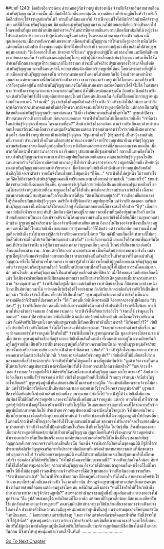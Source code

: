 ##บทที่ 1243: ชื่อเสียงลือกระฉ่อน
ด้วยเคยอยู่กับจ้าวหยูเฟยช่วงหนึ่ง จ้าวเฟิงจึงจำกลิ่นอายสายเลือดเผ่าพันธุ์วิญญาณได้
ยามนั้น เมื่อสัมผัสได้ถึงกลิ่นอายกลุ่มนั้น ความคิดแรกที่ปรากฏขึ้นในหัวจ้าวเฟิงก็คืออีกฝ่ายจะใช่จ้าวหยูเฟยหรือไม่?
หากเป็นที่ดินแดนทวีป จ้าวเฟิงจะแน่ใจได้ทันทีว่าอีกฝ่ายคือจ้าวหยูเฟย แต่ที่นี่คือเผ่าพันธุ์วิญญาณ มีสายเลือดเผ่าพันธุ์วิญญาณจำนวนไม่น้อยเลยทีเดียว
จ้าวเฟิงออกไปไกลจากพื้นที่หุบเขาแม่น้ำเหมันต์อย่างรวดเร็วโดยการติดตามกลิ่นอายสายเลือดที่เขาสัมผัสได้
หญิงร่างโปร่งแสงเปล่งประกายวาววับผู้หนึ่งปรากฏขึ้นอย่างช้าๆ ในครรลองสายตาของจ้าวเฟิง
หญิงนางนี้ผุดผ่องงดงาม เมื่อบวกกับความพิเศษของสายเลือดเผ่าพันธุ์วิญญาณ ทำให้นางยิ่งสูงค่าอย่างเห็นได้ชัด
แต่ตอนนี้นางเม้มปาก คิ้วงามขมวดมุ่น มีท่าทีไม่พอใจอย่างยิ่ง
รอบกายหญิงนางนี้รายล้อมไปด้วยบุรุษหนุ่มหลายเผ่า
“ชิงอิ๋งอยากไปไหน ข้าจะพาเจ้าไปเอง”
บุรุษต่างเผ่าผู้มีใบหน้าอ่อนโยนและถือพัดสีหยกขาวเอ่ยพลางอมยิ้ม
จ้าวเฟิงมองคนกลุ่มนี้อยู่ไกลๆ
หญิงผู้นี้มีสายเลือดเผ่าพันธุ์วิญญาณอย่างเห็นได้ชัด ส่วนพลังฝึกตนของบุรุษที่รายล้อมนางก็ไม่ธรรมดา น่าจะเป็นอัจฉริยะปฐมเทพของขั้วอำนาจในสังกัดเผ่าพันธุ์วิญญาณ
หากเป็นคนเหล่านี้ พวกเขาย่อมต้องติดต่อจ้าวหยูเฟยได้แน่ โดยเฉพาะอย่างยิ่งผู้ที่มีสายเลือดเผ่าพันธุ์วิญญาณนางนั้น
ทว่าสถานะของเขาในตอนนี้ต่ำต้อยเกินไป ไม่แน่ว่าคนเหล่านี้จะแยแสเขา
แต่หากคนพวกนี้ยินดีช่วยจ้าวเฟิงส่งข่าว เขาอาจจะเจอจ้าวหยูเฟยได้โดยตรง
ตอนที่จ้าวเฟิงกำลังครุ่นคิดอยู่นั้น สตรีเผ่าพันธุ์วิญญาณนางนั้นก็หันมามองเขา และอดยิ้มอย่างได้ใจไม่ได้
ในสายตานาง จ้าวเฟิงคงจะถูกความงามของนางสะกดเป็นแน่ ถึงได้ยืนเหม่อมองเช่นนั้น
อีกอย่าง ถึงแม้จ้าวเฟิงจะแต่งตัวเป็นศิษย์รับใช้ แต่บุคลิกท่าทางและใบหน้าโดดเด่นเกินคนอื่น ถึงขั้นที่ไม่ด้อยไปกว่าบุรุษหนุ่มรอบตัวนางพวกนี้
“เจ้ามานี่!”
จู่ๆ เว่ยชิงอิ๋งก็หยุดฝีเท้าแล้วชี้จ้าวเฟิง
จ้าวเฟิงชะงักไปเล็กน้อย เขากำลังครุ่นคิดว่าควรจะเข้าหาคนเหล่านั้นแล้วให้พวกเขาส่งจดหมายให้จ้าวหยูเฟยดีหรือไม่ แต่กลายเป็นสตรีผู้มีสายเลือดเผ่าพันธุ์วิญญาณเรียกเขาก่อนเอง
“ชิงอิ๋ง เจ้าเรียกหาคนชั้นต่ำนั่นทำไม?”
บุรุษเผ่าปีศาจปรายตามองจ้าวเฟิงอย่างเย็นชา ก่อนจะถามออกมา
จ้าวเฟิงรีบโบยบินไปเบื้องหน้าเว่ยชิงอิ๋ง
“เจ้าคิดว่าในเผ่าพันธุ์วิญญาณทั้งหมด ใครงดงามที่สุด?”
สีหน้าเว่ยชิงอิ๋งออดอ้อน ถามจ้าวเฟิงเสียงเบาด้วยท่าทางอ่อนโยนน่ารักเหมือนเด็กสาว
คนหนุ่มอัจฉริยะของแต่ละเผ่ารอบด้านต่างเข้าใจว่าเว่ยชิงอิ๋งต้องการจะทำอะไร
ก่อนที่จ้าวหยูเฟยจะมาถึงเผ่าพันธุ์วิญญาณ ‘ปฐมเทพลั่วอวี่’ (พิรุณพรำ) เป็นหญิงงามลำดับหนึ่งของเผ่า ส่วนเว่ยชิงอิ๋งเป็นคนติดตามข้างกายนาง
แต่หลังจากที่จ้าวหยูเฟยมาถึงเผ่าพันธุ์วิญญาณ ความเข้มข้มนองสายเลือดก็ถูกปลุกขึ้นเรื่อยๆ พลังฝึกตนและพรสวรรค์ก็สำแดงออกมาจนหมดสิ้น เมื่อบวกกับใบหน้าที่งามราวนางสวรรค์ นางจึงค่อยๆ เข้ามาแทนที่ปฐมเทพลั่วอวี่ กลายเป็นเทพธิดาในใจชายเผ่าพันธุ์วิญญาณจำนวนมาก
แต่จ้าวหยูเฟยเป็นคนนอกดินแดน คนของเผ่าพันธุ์วิญญาณในดินแดนเทพรกร้างจึงยังมีความคิดต่อต้านนางอยู่
ยิ่งไปกว่านั้นพรสวรรค์ของจ้าวหยูเฟยดีเยี่ยมยิ่ง ศิษย์หญิงของเผ่าพันธุ์วิญญาณหลายคนต่างริษยานาง
เมื่อเช้าตอนที่เว่ยชิงอิ๋งกำลังนินทาจ้าวหยูเฟยลับหลังก็บังเอิญไปเจอเจ้าตัวเข้า จากนั้นจึงโดนสั่งสอนไปชุดหนึ่ง
“นี่คือ…”
จ้าวเฟิงอึ้งไปครู่หนึ่ง
ไม่ว่าอย่างไรเขาก็คิดไม่ถึงว่าสตรีเผ่าพันธุ์วิญญาณคนนี้จะเรียกตนเองมาเพื่อถามคำถามเช่นนี้
“บอกมาเร็ว!”
ชายเผ่าปีศาจข้างเว่ยชิงอิ๋งตะคอกเสียงเย็น
ทุกคนต่างรับรู้กันดีกว่าเว่ยชิงอิ๋งเป็นคนสนิทของปฐมเทพลั่วอวี่ ขอแค่ไม่ชมว่าจ้าวหยูเฟยสวยที่สุด จะพูดอะไรอื่นก็ได้ทั้งนั้น
แต่เพื่อจะประจบประแจงเว่ยชิงอิ๋ง เมื่อเจอสถานการณ์เช่นนี้ ชมปฐมเทพลั่วอวี่จะเป็นการดีที่สุด
“ต้องเป็นท่านอยู่แล้ว!”
จ้าวเฟิงอมยิ้มตอบ
เขาไม่รู้เรื่องเกี่ยวกับเผ่าพันธุ์วิญญาณ สตรีทั้งเผ่าก็รู้จักแต่จ้าวหยูเฟยเท่านั้น
แต่จ้าวเฟิงมองออก สตรีเผ่าพันธุ์วิญญาณนางนี้เหมือนกำลังโกรธอะไรอยู่
ดังนั้นตนตอบแบบนี้ก็น่าจะสมใจอีกฝ่าย
“ฮิๆ!”
เมื่อเอ่ยจบ เว่ยชิงอิ๋งหัวเราะเบาๆ ทันที
เดิมทีนางคิดว่าคนผู้นี้จะบอกว่าคนที่งามที่สุดคือปฐมเทพลั่วอวี่ แต่อีกฝ่ายกลับบอกว่าเป็นนาง
ถึงแม้จ้าวเฟิงจะไม่ได้หมายความเช่นนั้น แต่เว่ยชิงอิ๋งได้ยินก็มีความสุขมากแล้ว
ด้านข้าง บุรุษหนุ่มอัจฉริยะพวกนี้มองจ้าวเฟิงอย่างเหยียดหยาม
ถึงนางในฝันของจ้าวเฟิงจะเป็นจ้าวหยูเฟย แต่เพื่อไม่ยั่วโทสะเว่ยชิงอิ๋ง ขอแค่ตอบว่าปฐมเทพลั่วอวี่ก็ได้แล้ว
แต่จ้าวเฟิงกลับบอกว่าคนที่งามที่สุดคือเว่ยชิงอิ๋ง ทำให้พวกเขารู้สึกว่าจ้าวเฟิงออกจะหน้าไม่อาย
“อืม พลังฝึกตนก็พอได้ ท่าทางก็ไม่เลว อีกสักพักข้าจะเลื่อนให้เจ้าเป็นศิษย์นอกเผ่าแล้วกัน!”
เว่ยชิงอิ๋งอารมณ์ดี มองอะไรก็สบายตาขึ้นมาทันใด
ตอนที่ประเมินจ้าวเฟิง นางรู้สึกว่าเขาหล่อเหลากว่าบุรุษคนอื่นๆ ตรงนี้ ใบหน้าที่เย็นชาและเย่อหยิ่ง เรือนผมสีทองสวยงาม...ล้วนแต่ทำให้ดวงตานางทอประกาย
เมื่อเห็นสีหน้าท่าทางของเว่ยชิงอิ๋ง เหล่าบุรุษที่อยู่ด้วยจึงมองจ้าวเฟิงด้วยสายตาเย็นชา
พวกเขาต่างเป็นอัจฉริยะในขั้วอำนาจที่ขึ้นต่อเผ่าพันธุ์วิญญาณ หรือไม่ก็ขั้วอำนาจในปกครอง พวกเขารู้ตัวดีว่าไม่อาจเอื้อมถึงผู้ถูกเลือกของเผ่าพันธุ์วิญญาณอย่างจ้าวหยูเฟยหรือปฐมเทพลั่วอวี่ จึงเปลี่ยนเป้าหมายมาที่สตรีในเผ่าผู้ไม่ได้มีพรสวรรค์โดดเด่นมากนัก
อย่างไรเสีย เผ่าพันธุ์วิญญาณก็เป็นเผ่าพันธุ์สายเลือดลำดับที่สิบเก้า เมื่อได้หลอมรวมกับสายเลือดนี้แล้ว ไม่เพียงจะช่วยพัฒนาพลังฝึกตนของพวกเขา แต่ยังสามารถให้กำเนิดลูกหลานที่มากความสามารถด้วย
“ขอบคุณท่านมา!”
จ้าวเฟิงยินดีอยู่เล็กน้อย
แต่เดิมถึงเขาจะทำดีขนาดไหน ก็ต้องรอเวลาช่วงหนึ่งถึงจะเป็นศิษย์นอกเผ่าได้
ทว่าตอนนี้เว่ยชิงอิ๋งดีใจอย่างมาก ถึงกับรับปากจะผลักดันจ้าวเฟิงให้เป็นศิษย์นอกเผ่า
“ชิงอิ๋ง เจ้าจะไปไหน เดี๋ยวข้าไปเป็นเพื่อน!”
บุรุษหนุ่มอัจฉริยะรอบตัวเว่ยชิงอิ๋งเห็นนางอารมณ์ดีแล้วจึงรีบเข้าไปเอาอกเอาใจ
“ได้!”
ตอนนี้เว่ยชิงอิ๋งอารมณ์ดี จึงอยากจะออกไปเดินเล่น
“ช้าก่อน!”
จู่ๆ จ้าวเฟิงก็เอ่ยปาก
ตอนนี้เว่ยชิงอิ๋งอารมณ์ดียิ่งนัก หนำซ้ำยังประทับใจจ้าวเฟิงไม่น้อย
บางทีหากให้นางช่วยส่งจดหมาย อีกฝ่ายคงจะตกลง
จ้าวเฟิงจึงได้เรียกเว่ยชิงอิ๋งไว้
“เจ้าคนใช้ เจ้าพูดอะไรออกมา!”
ชายเผ่าปีศาจข้างกายเว่ยชิงอิ๋งมีสีหน้าตะลึง เอ่ยด้วยน้ำเสียงตำหนิ
เขาไม่พอใจจ้าวเฟิงนานแล้ว ก็แค่ศิษย์รับใช้คนหนึ่ง แต่กลับมาพูดจาเช่นนี้กับคนที่เขากำลังเกี้ยวพาราสี
“มีเรื่องอะไรรึ?”
เว่ยชิงอิ๋งประทับใจจ้าวเฟิงไม่น้อย จึงไม่ใส่ใจสถานะที่ต่ำต้อยของเขา
“ข้าอยากจะขอท่านช่วยข้าสักเรื่อง พอจะส่งจดหมายข้าให้จ้าวหยูเฟยได้หรือไม่!”
จ้าวเฟิงไม่สนใจบุรุษหนุ่มพวกนั้น พูดอย่างตรงไปตรงมา
แต่เมื่อเอ่ยจบ บุรุษหนุ่มอัจฉริยะที่อยู่ข้างกายเว่ยชิงอิ๋งพลันตื่นตะลึง ทั้งหมดต่างตกอยู่ในความเงียบทันที
ครู่ใหญ่จากนั้น เสียงหัวเราะเย็นชาของบุรุษผู้หนึ่งก็ทำลายความเงียบนั้นลง
จากนั้นบุรุษหนุ่มอัจฉริยะเหล่านั้นต่างหัวเราะเยาะเย้ย มองจ้าวเฟิงด้วยท่าทีสมเพช
‘แย่แล้ว!’
จ้าวเฟิงรู้สึกไม่ชอบมาพากล ท่าทางของคนพวกนี้และเว่ยชิงอิ๋งไม่ปกติ
“เจ้าอยากจะติดต่อกับจ้าวหยูเฟย?”
เว่ยชิงอิ๋งที่ไม่ยิ้มอีกต่อไปถามพลางแสยะยิ้มชั่วร้ายน่าสะพรึง
จ้าวเฟิงยังไม่ทันได้พูดอะไร นางก็พูดต่อทันทีว่า “ดูแล้วเจ้าคงจะเป็นคนที่ไล่ตามจีบจ้าวหยูเฟยกระมัง แต่เจ้าก็แค่ศิษย์รับใช้ ยังอยากจะเข้าใกล้นางอีกหรือ?”
“แต่เจ้าวางใจเถอะ ข้าจะบอกจ้าวหยูเฟยให้ว่ามีศิษย์รับใช้คนหนึ่งของเผ่าพันธุ์วิญญาณอยากเกี้ยวพานาง!”
สีหน้าเว่ยชิงอิ๋งเย็นชา เผยยิ้มชั่วร้ายเจ้าเล่ห์
ขวับ!
เว่ยชิงอิ๋งหมุนตัวกลับไปทันที
“เหอะๆ เจ้าหนุ่ม เจ้านี่ช่างไม่รู้อะไรเสียเลย!”
บุรุษหนุ่มผู้หนึ่งยิ้มเอ่ยอย่างยินดีในเคราะห์ของผู้อื่น
“ถึงแม้พลังฝึกตนของเจ้าจะไม่เลวนัก แต่ชั่วชีวิตนี้อย่าได้คิดจะเป็นศิษย์นอกเผ่าเลย และอย่าหวังว่าจะได้เจอจ้าวหยูเฟยด้วย!”
บุรุษเผ่าปีศาจที่ถือพัดเอ่ยทิ้งท้ายด้วยสีหน้าเย่อหยิ่ง ก่อนจะตามเว่ยชิงอิ๋งไป
จ้าวเฟิงรู้ได้ว่าเว่ยชิงอิ๋งมีความสัมพันธ์ที่ไม่ดีนักกับจ้าวหยูเฟย
นางคงจะใช้เรื่องนี้เหน็บแนมจ้าวหยูเฟย
แต่ทว่า หากเรื่องนี้ทำให้จ้าวหยูเฟยรู้ว่ามีจ้าวเฟิงอยู่ก็ไม่เลวนัก
แต่ที่จ้าวเฟิงไม่รู้ก็คือ ในเขตเทพสวรรค์แห่งนี้ คนที่ไล่ขอความรักจ้าวหยูเฟยมีมากมายจนเกินไป ส่วนตัวของจ้าวหยูเฟยเองเหมือนจะมีคนในใจอยู่แล้ว จึงไม่เคยสนใจคนที่มาเกี้ยวพานาง
เมื่อกลับถึงหุบเขาแม่น้ำเหมันต์ จ้าวเฟิงแบ่งงานที่เพิ่งได้จากผู้คุมกฎหลิวให้กับคนอื่นๆ
ในตอนนี้จ้าวเฟิงคือพี่ใหญ่ของศิษย์รับใช้ในหุบเขาแม่น้ำเหมันต์ ขอแค่เขาไปรับภารกิจอะไรมาย่อมมีคนมาช่วยเขาทำ
จ้าวเฟิงจึงกลับไปปิดด่านฝึกตนในเรือน
สิ่งที่เขาไม่รู้ก็คือ ในวันรุ่งขึ้น เรื่องที่ตนเองตามเกี้ยวพาจ้าวหยูเฟยได้แพร่สะพัดไปทั่วเผ่าพันธุ์วิญญาณ
ผู้ถูกเลือกที่แท้จริงซึ่งหมายตาจ้าวหยูเฟยต่างหัวเราะเยาะเย้ย เห็นเป็นเพียงเรื่องตลก
แต่ศิษย์นอกเผ่าและศิษย์รับใช้ในพื้นที่อื่นๆ ของเผ่าพันธุ์วิญญาณกลับอยากจะเจอจ้าวเฟิงตามชื่อเสียงนั้น
วันหนึ่ง จ้าวเฟิงกำลังฝึกตนในชุดคลุมมิติ ก็รู้สึกได้ว่าประสาทสัมผัสจิตวิญญาณหรือกระทั่งประสาทสัมผัสเทพที่แกร่งกล้าหลายสายกวาดผ่านที่พักของเขาอย่างอุกอาจ
พรึ่บ!
จ้าวเฟิงออกจากชุดคลุมมิติ
คนที่มีประสาทสัมผัสเทพจะเป็นปฐมเทพหรือไม่ก็เทพแท้จริง ย่อมต้องไม่ใช่ศิษย์รับใช้แน่
“ทำไมถึงมีคนมาที่นี่เยอะขนาดนี้?”
จ้าวเฟิงแปลกใจเล็กน้อย
ศิษย์รับใช้ไม่ได้รับการคุ้มครองใดๆ จากเผ่าพันธุ์วิญญาณ ถึงจะกำลังฝึกตนแล้วถูกคนอื่นหาเรื่องก็ไม่มีใครสนใจ
นี่ยิ่งไม่ต้องพูดถึงว่าคนที่รบกวนจ้าวเฟิงคราวนี้คือปฐมเทพเลย
จ้าวเฟิงเดินออกมาจากเรือน
“จ้าวเฟิงออกมาแล้ว!”
ในวินาทีที่จ้าวเฟิงออกมา ก็มีคนผู้หนึ่งร้องตกใจ
ทันใดนั้น สายตาของศิษย์รับใช้จำนวนมากก็พร้อมใจกันมองจ้าวเฟิง
ในเวลาเดียวกัน ปรากฏร่างบุรุษหนุ่มท่าทางเย่อหยิ่งหลายคนบนฟ้า กลิ่นอายสายเลือดของแต่ละคนสูงส่งโดดเด่น พลังฝึกตนแข็งแกร่ง
“คนนี้ใช่หรือไม่ที่ให้เว่ยชิงอิ๋งช่วย อยากจะทำความรู้จักจ้าวหยูเฟย?”
ชายร่างกำยำน่าเกรงขามผู้หนึ่งยิ้มพูดกับคนข้างกายเขาอย่างไม่ทุกข์ร้อน
“อืม รูปลักษณ์พอดูได้ พลังฝึกตนก็ไม่เลวนัก แต่สมองมีปัญหาเล็กน้อย มีสถานะแค่ศิษย์รับใช้แต่กลับกล้าหมายตาจ้าวหยูเฟย!”
คนหนุ่มผิวเขียวข้างกายเขาใช้น้ำเสียงเย็นชาถากถางจ้าวเฟิงอย่างไม่เกรงใจ
ส่วนข้างตัวชือเหวยหนานมีบุรุษหนุ่มหน้ายาวผู้หนึ่งยืนอยู่ บนร่างสวมชุดของศิษย์นอกสำนัก
“เขานั่นแหละ…”
ชือเหวยหนานกระซิบข้างหู
“เหอะ เจ้าคนต่ำต้อยคิดจะเด็ดดอกฟ้าหรือ วันนี้ข้าจะให้เจ้าได้รู้สำนึก!”
บุรุษหนุ่มหน้ายาวสาวเท้ายาวไปหาจ้าวเฟิง
แต่เดิมชือเหวยหนานขอร้องเขาให้สั่งสอนศิษย์รับใช้ผู้หนึ่ง แต่บังเอิญคนผู้นั้นคือศิษย์รับใช้ที่ตามเกี้ยวพาจ้าวหยูเฟยและมีชื่อเสียงโด่งดังในหลายวันก่อน
นี่จึงทำให้บุรุษหนุ่มหน้ายาวสนใจในทันที
……………………………


[Go To Next Chapter]( ./100.md)